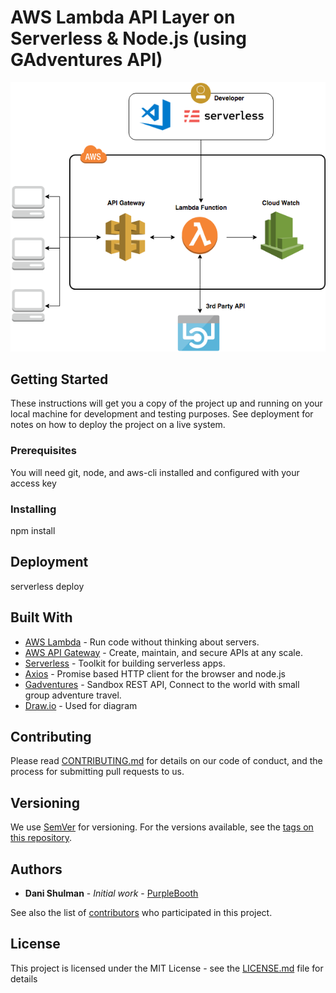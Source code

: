 # AWS Lambda API Layer on Serverless & Node.js (using GAdventures API)

<img src="./docs/Serverless Lambda Draw.io.png">

## Getting Started

These instructions will get you a copy of the project up and running on your local machine for development and testing purposes. See deployment for notes on how to deploy the project on a live system.

### Prerequisites

You will need git, node, and aws-cli installed and configured with your access key

### Installing

npm install

## Deployment

serverless deploy

## Built With

- [AWS Lambda](https://aws.amazon.com/lambda/) - Run code without thinking about servers.
- [AWS API Gateway](https://aws.amazon.com/api-gateway/) - Create, maintain, and secure APIs at any scale.
- [Serverless](https://serverless.com) - Toolkit for building serverless apps.
- [Axios](https://github.com/axios/axios) - Promise based HTTP client for the browser and node.js
- [Gadventures](https://www.gadventures.com/) - Sandbox REST API, Connect to the world with small group adventure travel.
- [Draw.io](https://www.draw.io/) - Used for diagram

## Contributing

Please read [CONTRIBUTING.md](https://gist.github.com/PurpleBooth/b24679402957c63ec426) for details on our code of conduct, and the process for submitting pull requests to us.

## Versioning

We use [SemVer](http://semver.org/) for versioning. For the versions available, see the [tags on this repository](https://github.com/your/project/tags).

## Authors

- **Dani Shulman** - _Initial work_ - [PurpleBooth](https://github.com/PurpleBooth)

See also the list of [contributors](https://github.com/your/project/contributors) who participated in this project.

## License

This project is licensed under the MIT License - see the [LICENSE.md](LICENSE.md) file for details

<!-- ## Acknowledgments

- Hat tip to anyone whose code was used
- Inspiration
- etc -->
